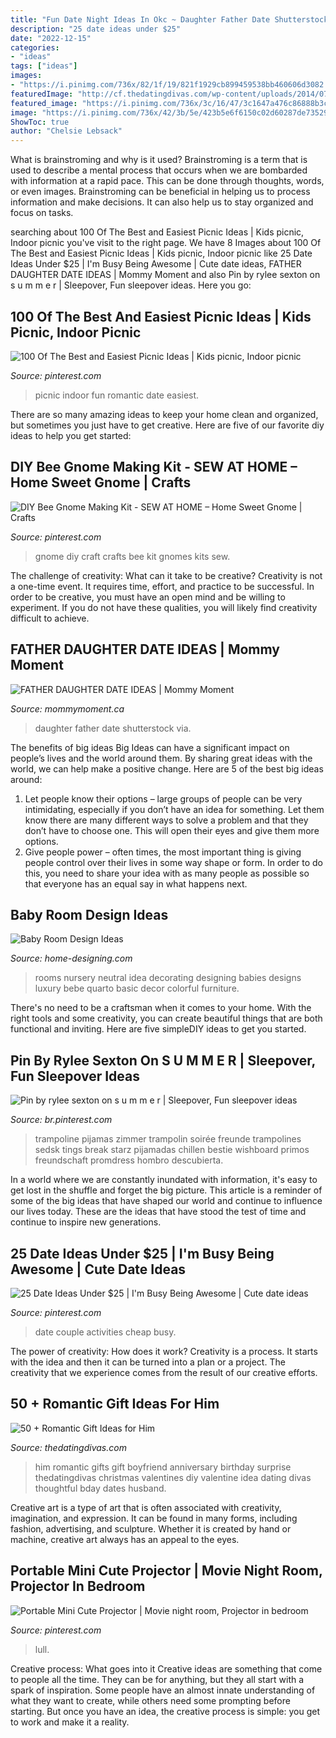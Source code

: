 ```yaml
---
title: "Fun Date Night Ideas In Okc ~ Daughter Father Date Shutterstock Via"
description: "25 date ideas under $25"
date: "2022-12-15"
categories:
- "ideas"
tags: ["ideas"]
images:
- "https://i.pinimg.com/736x/82/1f/19/821f1929cb899459538bb460606d3082.jpg"
featuredImage: "http://cf.thedatingdivas.com/wp-content/uploads/2014/07/Romantic-Gifts-For-Him.jpg"
featured_image: "https://i.pinimg.com/736x/3c/16/47/3c1647a476c86888b3c7ab321f806e65.jpg"
image: "https://i.pinimg.com/736x/42/3b/5e/423b5e6f6150c02d60287de73529ba57.jpg"
ShowToc: true
author: "Chelsie Lebsack"
---
```



What is brainstroming and why is it used?
Brainstroming is a term that is used to describe a mental process that occurs when we are bombarded with information at a rapid pace. This can be done through thoughts, words, or even images. Brainstroming can be beneficial in helping us to process information and make decisions. It can also help us to stay organized and focus on tasks.

	

		
searching about 100 Of The Best and Easiest Picnic Ideas | Kids picnic, Indoor picnic you've visit to the right page. We have 8 Images about 100 Of The Best and Easiest Picnic Ideas | Kids picnic, Indoor picnic like 25 Date Ideas Under $25 | I&#039;m Busy Being Awesome | Cute date ideas, FATHER DAUGHTER DATE IDEAS | Mommy Moment and also Pin by rylee sexton on s u m m e r | Sleepover, Fun sleepover ideas. Here you go:
		
    
## 100 Of The Best And Easiest Picnic Ideas | Kids Picnic, Indoor Picnic

<img loading=lazy src="https://i.pinimg.com/736x/3c/16/47/3c1647a476c86888b3c7ab321f806e65.jpg" onerror="this.onerror=null;this.src='https://tse4.mm.bing.net/th?id=OIP.Q2fPNG6rC4gv1Dwev33ExgHaLH&amp;pid=15.1';" alt="100 Of The Best and Easiest Picnic Ideas | Kids picnic, Indoor picnic">

_Source: pinterest.com_

>picnic indoor fun romantic date easiest. 

	

There are so many amazing ideas to keep your home clean and organized, but sometimes you just have to get creative. Here are five of our favorite diy ideas to help you get started: 

    
## DIY Bee Gnome Making Kit - SEW AT HOME – Home Sweet Gnome | Crafts

<img loading=lazy src="https://i.pinimg.com/736x/82/1f/19/821f1929cb899459538bb460606d3082.jpg" onerror="this.onerror=null;this.src='https://tse1.mm.bing.net/th?id=OIP.iNGOcnfYXdpc_HVbelnW7AHaJ1&amp;pid=15.1';" alt="DIY Bee Gnome Making Kit - SEW AT HOME – Home Sweet Gnome | Crafts">

_Source: pinterest.com_

>gnome diy craft crafts bee kit gnomes kits sew. 

	

The challenge of creativity: What can it take to be creative?
Creativity is not a one-time event. It requires time, effort, and practice to be successful. In order to be creative, you must have an open mind and be willing to experiment. If you do not have these qualities, you will likely find creativity difficult to achieve.

    
## FATHER DAUGHTER DATE IDEAS | Mommy Moment

<img loading=lazy src="https://mommymoment.ca/wp-content/uploads/2016/05/father-daughter-date-ideas-long.jpg" onerror="this.onerror=null;this.src='https://tse4.mm.bing.net/th?id=OIP._oOEfj8AHf14JZt_sfukHAHaMs&amp;pid=15.1';" alt="FATHER DAUGHTER DATE IDEAS | Mommy Moment">

_Source: mommymoment.ca_

>daughter father date shutterstock via. 

	

The benefits of big ideas
Big Ideas can have a significant impact on people’s lives and the world around them. By sharing great ideas with the world, we can help make a positive change. Here are 5 of the best big ideas around: 
1. Let people know their options – large groups of people can be very intimidating, especially if you don’t have an idea for something. Let them know there are many different ways to solve a problem and that they don’t have to choose one. This will open their eyes and give them more options. 
2. Give people power – often times, the most important thing is giving people control over their lives in some way shape or form. In order to do this, you need to share your idea with as many people as possible so that everyone has an equal say in what happens next. 

    
## Baby Room Design Ideas

<img loading=lazy src="http://cdn.home-designing.com/wp-content/uploads/2012/06/Neutral-color-baby-room-design.jpeg" onerror="this.onerror=null;this.src='https://tse2.mm.bing.net/th?id=OIP.0AKZByqOzjtVaDThtN8SqQHaEj&amp;pid=15.1';" alt="Baby Room Design Ideas">

_Source: home-designing.com_

>rooms nursery neutral idea decorating designing babies designs luxury bebe quarto basic decor colorful furniture. 

	

There's no need to be a craftsman when it comes to your home. With the right tools and some creativity, you can create beautiful things that are both functional and inviting. Here are five simpleDIY ideas to get you started.

    
## Pin By Rylee Sexton On S U M M E R | Sleepover, Fun Sleepover Ideas

<img loading=lazy src="https://i.pinimg.com/736x/d7/2d/63/d72d63be6fbf1704a25bdbf62d6300c0.jpg" onerror="this.onerror=null;this.src='https://tse2.mm.bing.net/th?id=OIP.vYxgiJcMjhLqg4XDNuaKKAHaJ3&amp;pid=15.1';" alt="Pin by rylee sexton on s u m m e r | Sleepover, Fun sleepover ideas">

_Source: br.pinterest.com_

>trampoline pijamas zimmer trampolin soirée freunde trampolines sedsk tings break starz pijamadas chillen bestie wishboard primos freundschaft promdress hombro descubierta. 

	

In a world where we are constantly inundated with information, it's easy to get lost in the shuffle and forget the big picture. This article is a reminder of some of the big ideas that have shaped our world and continue to influence our lives today. These are the ideas that have stood the test of time and continue to inspire new generations.

    
## 25 Date Ideas Under $25 | I&#039;m Busy Being Awesome | Cute Date Ideas

<img loading=lazy src="https://i.pinimg.com/736x/42/3b/5e/423b5e6f6150c02d60287de73529ba57.jpg" onerror="this.onerror=null;this.src='https://tse4.mm.bing.net/th?id=OIP.ClDdInZZ1D-08QPCOu2SDAHaSh&amp;pid=15.1';" alt="25 Date Ideas Under $25 | I&#039;m Busy Being Awesome | Cute date ideas">

_Source: pinterest.com_

>date couple activities cheap busy. 

	

The power of creativity: How does it work?
Creativity is a process. It starts with the idea and then it can be turned into a plan or a project. The creativity that we experience comes from the result of our creative efforts.

    
## 50 + Romantic Gift Ideas For Him

<img loading=lazy src="http://cf.thedatingdivas.com/wp-content/uploads/2014/07/Romantic-Gifts-For-Him.jpg" onerror="this.onerror=null;this.src='https://tse1.mm.bing.net/th?id=OIP.ye_G6YK9sMFevT8kLMSR5AHaLp&amp;pid=15.1';" alt="50 + Romantic Gift Ideas for Him">

_Source: thedatingdivas.com_

>him romantic gifts gift boyfriend anniversary birthday surprise thedatingdivas christmas valentines diy valentine idea dating divas thoughtful bday dates husband. 

	

Creative art is a type of art that is often associated with creativity, imagination, and expression. It can be found in many forms, including fashion, advertising, and sculpture. Whether it is created by hand or machine, creative art always has an appeal to the eyes.

    
## Portable Mini Cute Projector | Movie Night Room, Projector In Bedroom

<img loading=lazy src="https://i.pinimg.com/736x/a2/56/64/a25664188658ef9a6006221ddd1d61c9.jpg" onerror="this.onerror=null;this.src='https://tse4.mm.bing.net/th?id=OIP.qVapJvs3KExJHGm1ktNNyQHaIe&amp;pid=15.1';" alt="Portable Mini Cute Projector | Movie night room, Projector in bedroom">

_Source: pinterest.com_

>lull. 

	

Creative process: What goes into it
Creative ideas are something that come to people all the time. They can be for anything, but they all start with a spark of inspiration. Some people have an almost innate understanding of what they want to create, while others need some prompting before starting. But once you have an idea, the creative process is simple: you get to work and make it a reality.

